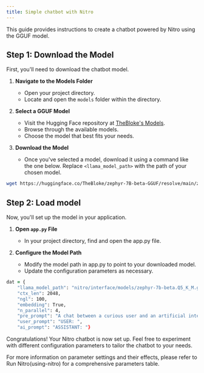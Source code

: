 ```yaml
---
title: Simple chatbot with Nitro
---
```


This guide provides instructions to create a chatbot powered by Nitro using the GGUF model.

## Step 1: Download the Model

First, you'll need to download the chatbot model.

1. **Navigate to the Models Folder**
   - Open your project directory.
   - Locate and open the `models` folder within the directory.

2. **Select a GGUF Model**
   - Visit the Hugging Face repository at [TheBloke's Models](https://huggingface.co/TheBloke).
   - Browse through the available models.
   - Choose the model that best fits your needs.

3. **Download the Model**
   - Once you've selected a model, download it using a command like the one below. Replace `<llama_model_path>` with the path of your chosen model.


```zsh title="Downloading Zephyr 7B Model"
wget https://huggingface.co/TheBloke/zephyr-7B-beta-GGUF/resolve/main/zephyr-7b-beta.Q5_K_M.gguf?download=true
```

## Step 2: Load model
Now, you'll set up the model in your application.

1. **Open `app.py` File**

    - In your project directory, find and open the app.py file.

2. **Configure the Model Path**

    - Modify the model path in app.py to point to your downloaded model.
    - Update the configuration parameters as necessary.

```zsh title="Example Configuration" {2}
dat = {
    "llama_model_path": "nitro/interface/models/zephyr-7b-beta.Q5_K_M.gguf",
    "ctx_len": 2048,
    "ngl": 100,
    "embedding": True,
    "n_parallel": 4,
    "pre_prompt": "A chat between a curious user and an artificial intelligence",
    "user_prompt": "USER: ",
    "ai_prompt": "ASSISTANT: "}
```

Congratulations! Your Nitro chatbot is now set up. Feel free to experiment with different configuration parameters to tailor the chatbot to your needs.

For more information on parameter settings and their effects, please refer to Run Nitro(using-nitro) for a comprehensive parameters table.